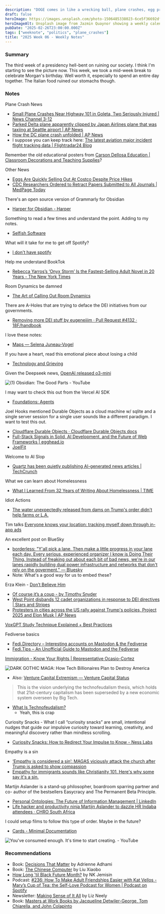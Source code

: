 ```yaml
---
description: "DOGE comes in like a wrecking ball, plane crashes, egg prices, and personal ontologies."
draft: false
heroImage: https://images.unsplash.com/photo-1506485338023-6ce5f36692df?ixlib=rb-4.0.3&ixid=M3wxMjA3fDB8MHxwaG90by1wYWdlfHx8fGVufDB8fHx8fA%3D%3D&auto=format&fit=crop&w=2370&q=80
heroImageAlt: Unsplash image from Jazmin Quaynor showing a weekly calendar
pubDate: "2025-02-26T23:00:00.000Z"
tags: ["weeknote", "politics", "plane_crashes"]
title: "2025 Week 06 - Weekly Notes"
---
```


### Summary

The third week of a presidency hell-bent on ruining our society. I think I'm starting to see the picture now. This week, we took a mid-week break to celebrate Morgan's birthday. Well worth it, especially to spend an entire day together. The Italian food ruined our stomachs though.

### Notes

Plane Crash News

- [Small Plane Crashes Near Highway 101 in Goleta, Two Seriously Injured | News Channel 3-12](https://keyt.com/news/top-stories/2025/01/29/small-aircraft-crashed-off-highway-101-near-storke-road-offramp-northwest-of-santa-barbara-airport/)
- [Parked Delta plane apparently clipped by Japan Airlines plane that was taxiing at Seattle airport | AP News](https://apnews.com/article/seattle-airport-plane-f35b1d7198e4a65247aae5313edb5943)
- [How the DC plane crash unfolded | AP News](https://apnews.com/article/plane-helicopter-collision-timeline-washington-crash-c7c6adc6c26d057aebbc6979e0aea3d7)
- I suppose you can keep track here: [The latest aviation major incident flight tracking data | Flightradar24 Blog](https://www.flightradar24.com/blog/category/flight-tracking-news/major-incident/)

Remember the old educational posters from [Carson Dellosa Education | Classroom Decorations and Teaching Supplies](https://www.carsondellosa.com/?google-ppc-desktop-exact-match=&cmp_id=313123941&adg_id=1239149693724525&kwd=carson+dellosa&device=c)?

Other News

- [Eggs Are Quickly Selling Out At Costco Despite Price Hikes](https://www.foodrepublic.com/1776866/egg-shortage-costco-prices/)
- [CDC Researchers Ordered to Retract Papers Submitted to All Journals | MedPage Today](https://www.medpagetoday.com/opinion/faustfiles/114043)

There's an open source version of Grammarly for Obsidian

- [Harper for Obsidian - Harper](https://writewithharper.com/docs/integrations/obsidian)

Something to read a few times and understand the point. Adding to my notes.

- [Selfish Software](https://every.to/source-code/selfish-software)

What will it take for me to get off Spotify?

- [I don't have spotify](https://idonthavespotify.donado.co/)

Help me understand BookTok

- [Rebecca Yarros’s ‘Onyx Storm’ Is the Fastest-Selling Adult Novel in 20 Years - The New York Times](https://www.nytimes.com/2025/01/30/books/rebecca-yarros-onyx-storm.html?campaign_id=9&emc=edit_nn_20250201&instance_id=146389&nl=the-morning&regi_id=197092347&segment_id=189858&user_id=53888c42b17ce2b613ad43a8e73d64ef)

Room Dynamics be damned

- [The Art of Calling Out Room Dynamics](https://leadership.garden/calling-out-room-dynamics/)

There are A-Holes that are trying to deface the DEI initiatives from our governments.

- [Removing more DEI stuff by eugeneiiim · Pull Request #4132 · 18F/handbook](https://github.com/18F/handbook/pull/4132/files)

I love these notes:

- [Maps — Selena Juneau-Vogel](https://www.selenajuneauvogel.com/maps)

If you have a heart, read this emotional piece about losing a child

- [Technology and Grieving](https://www.readmargins.com/p/technology-and-grieving?__readwiseLocation=)

Given the Deepseek news, [OpenAI released o3-mini](https://openai.com/index/openai-o3-mini/)

![(1) Obsidian: The Good Parts - YouTube](https://youtu.be/B0yAy2j-9V0)

I may want to check this out from the Vercel AI SDK

- [Foundations: Agents](https://sdk.vercel.ai/docs/foundations/agents)

Joel Hooks mentioned Durable Objects as a cloud machine w/ sqlite and a single server session for a single user sounds like a different paradigm. I want to test this out.

- [Cloudflare Durable Objects · Cloudflare Durable Objects docs](https://developers.cloudflare.com/durable-objects/)
- [Full-Stack Signals in Solid, AI Development, and the Future of Web Frameworks | egghead.io](https://egghead.io/full-stack-signals-in-solid-ai-development-and-the-future-of-web-frameworks~moysy)
- [JoelFit](https://www.joelfit.app/)

Welcome to AI Slop

- [Quartz has been quietly publishing AI-generated news articles | TechCrunch](https://techcrunch.com/2025/01/27/quartz-has-been-quietly-publishing-ai-generated-news-articles/?utm_source=tldrai&guccounter=2)

What we can learn about Homelessness

- [What I Learned From 32 Years of Writing About Homelessness | TIME](https://time.com/7212420/homelessness-kevin-fagan/)

Idiot Actions

- [The water unexpectedly released from dams on Trump's order didn't help farms or L.A.](https://www.aol.com/news/water-unexpectedly-released-dams-trumps-003834675.html)

Tim talks [Everyone knows your location: tracking myself down through in-app ads](https://timsh.org/tracking-myself-down-through-in-app-ads/?utm_source=changelog-news)

An excellent post on BlueSky

- [borderless: "Y'all pick a lane. Then make a little progress in your lane each day. Every serious, experienced organizer I know is Doing Their Thing. Instead of freaking out about each bit of bad news, we're in our lanes rapidly building dual power infrastructure and networks that don't rely on the goverment." — Bluesky](https://bsky.app/profile/borderless.bsky.social/post/3lhcuuy3tw22r)
- Note: What's a good way for us to embed these?

Erza Klein - [Don’t Believe Him](https://www.nytimes.com/2025/02/02/opinion/ezra-klein-podcast-trump-column-read.html?utm_source=edyong209&utm_medium=email&utm_campaign=the-eds-up-on-doing-something)

- [Of course it’s a coup - by Timothy Snyder](https://snyder.substack.com/p/of-course-its-a-coup?r=fhv5&utm_medium=ios&triedRedirect=true)
- [West Point disbands 12 cadet organizations in response to DEI directives | Stars and Stripes](https://www.stripes.com/branches/army/2025-02-05/west-point-identity-group-ban-16728098.html)
- [Protesters in cities across the US rally against Trump's policies, Project 2025 and Elon Musk | AP News](https://apnews.com/article/50501-protests-project-2025-trump-state-capitols-ddd341171a54ba9b498cbfe7530e18ab)

[VoxGPT Study Technique Explained + Best Practices](https://www.twixify.com/post/voxgpt-study-technique-explained-best-practices)

Fediverse basics

- [Fedi.Directory – Interesting accounts on Mastodon & the Fediverse](https://fedi.directory/)
- [Fedi.Tips – An Unofficial Guide to Mastodon and the Fediverse](https://fedi.tips/)

[Immigration - Know Your Rights | Representative Ocasio-Cortez](https://ocasio-cortez.house.gov/services/immigration-know-your-rights)

![DARK GOTHIC MAGA: How Tech Billionaires Plan to Destroy America](https://www.youtube.com/watch?v=5RpPTRcz1no)

- Also: [Venture Capital Extremism — Venture Capital Status](https://www.vcinfodocs.com/venture-capital-extremism)

> This is the vision underlying the technofeudalism thesis, which holds that 21st-century capitalism has been superseded by a new economic system overseen by Big Tech.

- [What Is Technofeudalism?](https://nymag.com/intelligencer/2022/10/what-is-technofeudalism.html)
  - Yeah, this is crap

Curiosity Snacks - What I call “curiosity snacks” are small, intentional nudges that guide our impulsive curiosity toward learning, creativity, and meaningful discovery rather than mindless scrolling.

- [Curiosity Snacks: How to Redirect Your Impulse to Know - Ness Labs](https://nesslabs.com/curiosity-snacks)

Empathy is a sin

- [‘Empathy is considered a sin’: MAGAS viciously attack the church after Trump is asked to show compassion](https://www.msn.com/en-us/news/us/empathy-is-considered-a-sin-magas-viciously-attack-the-church-after-trump-is-asked-to-show-compassion/ar-AA1xQ3KO)
- [Empathy for immigrants sounds like Christianity 101. Here's why some say it's a sin.](https://religionnews.com/2025/01/30/why-some-christians-think-mercy-and-empathy-are-sins/)

Martijn Aslander is a stand-up philosopher, boardroom sparring partner and co- author of the bestsellers Easycracy and The Permanent Beta Principle.

- [Personal Ontologies: The Future of Information Management | LinkedIn](https://www.linkedin.com/pulse/personal-ontologies-future-information-management-martijn-aslander-nkjle/)
- [Life hacker and productivity ninja Martijn Aslander to dazzle HR Indaba attendees · CHRO South Africa](https://chro.co.za/articles/life-hacker-and-productivity-ninja-martijn-aslander-to-dazzle-hr-indaba-attendees/)

I could setup films to follow this type of order. Maybe in the future?

- [Cards - Minimal Documentation](https://minimal.guide/Block+types/Cards)

![You've consumed enough. It's time to start creating. - YouTube](https://youtu.be/2ZhX7RhA8mk)

### Recommendations

- Book: [Decisions That Matter](https://www.penguin.co.uk/books/460246/decisions-that-matter-by-adhami-adrienne/9781529925494?ck_subscriber_id=1640136393) by Adrienne Adhami
- Book: [The Chinese Computer](https://mitpress.mit.edu/9780262047517/the-chinese-computer/) by Liu Xiaobo
- [How Long 'til Black Future Month?](https://www.amazon.com/How-Long-Black-Future-Month/dp/0316491373) by NK Jemisin
- Podcast: [#236: How To Make Adult Friendships Easier with Kat Vellos - Mary’s Cup of Tea: the Self-Love Podcast for Women | Podcast on Spotify](https://open.spotify.com/episode/5a75GpYonOnMIYuCgc9dX9?si=PMnAGf7VSQOIW7SGQU_zcQ&nd=1&utm_medium=organic&_branch_referrer=H4sIAAAAAAAAA72N0WqDMBiFnyZe6qZ10oGMsqJ4IU5kW3slMSYazPKHPwmlu9izLx3sFQrn4nA%2BDt%2FqnLHPSWINOCmuMTUmVlJvyYtBmD1zJRiuI5LuhFdq9KjK9XYh2YGkVcgNx%2F9vBl9h4kZamHloOS3y2pxBd7ptzv51Yfv5tCdZZSXJjm%2BtPtSi%2BBj6rvkshrp%2FH79Z%2F%2BeiSk2UbffwkfRJz4E%2BRoJT55GXgAvVkkU%2FyAVHlHoZJ4SL5Vi2MEkVTA8DFRTlL%2FxIBo8%2BAQAA&product=open&%24full_url=https%3A%2F%2Fopen.spotify.com%2Fepisode%2F5a75GpYonOnMIYuCgc9dX9%3Fsi%3DPMnAGf7VSQOIW7SGQU_zcQ&feature=organic&_branch_match_id=1328367509212594571)
- Newsletter: [Making Sense of It All](https://buttondown.com/liminalcreations) by Liz Neely
- Book: [Masters at Work Books by Jacqueline Detwiler-George, Tom Chiarella, and John Colapinto](https://www.simonandschuster.com/series/Masters-at-Work)
